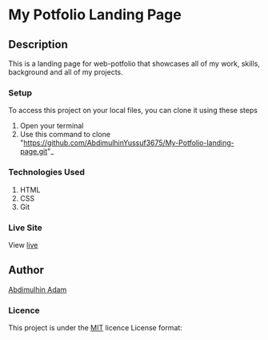# My Potfolio Landing Page
## Description
This is a landing page for  web-potfolio that showcases all of my work, skills, background and all of my projects.
### Setup
To access this project on your local files, you can clone it using these steps
1. Open your terminal
1. Use this command to clone "https://github.com/AbdimulhinYussuf3675/My-Potfolio-landing-page.git"_
### Technologies Used

1. HTML
1. CSS
1. Git

### Live Site
View [live](https://github.com/AbdimulhinYussuf3675/My-Potfolio-landing-page.git)
## Author

 [Abdimulhin Adam](https://github.com/Adamulhin)
### Licence
This project is under the  [MIT](LICENCE) licence
License format:
